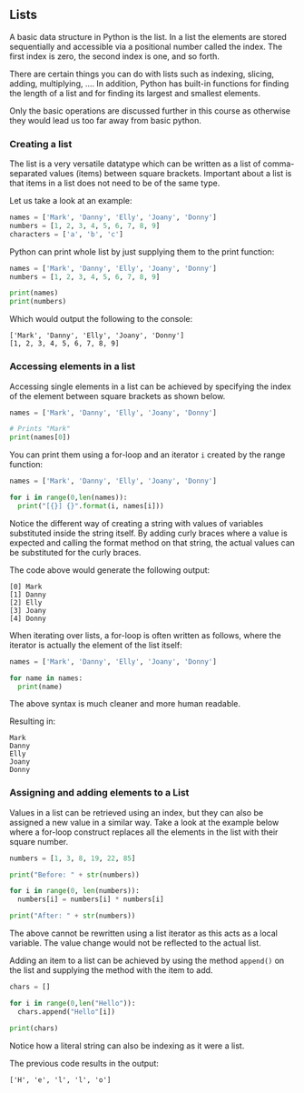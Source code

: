 ## Lists

A basic data structure in Python is the list. In a list the elements are stored sequentially and accessible via a positional number called the index. The first index is zero, the second index is one, and so forth.

There are certain things you can do with lists such as indexing, slicing, adding, multiplying, .... In addition, Python has built-in functions for finding the length of a list and for finding its largest and smallest elements.

Only the basic operations are discussed further in this course as otherwise they would lead us too far away from basic python.

### Creating a list

The list is a very versatile datatype which can be written as a list of comma-separated values (items) between square brackets. Important  about a list is that items in a list does not need to be of the same type.

Let us take a look at an example:

```python
names = ['Mark', 'Danny', 'Elly', 'Joany', 'Donny']
numbers = [1, 2, 3, 4, 5, 6, 7, 8, 9]
characters = ['a', 'b', 'c']
```

Python can print whole list by just supplying them to the print function:

```python
names = ['Mark', 'Danny', 'Elly', 'Joany', 'Donny']
numbers = [1, 2, 3, 4, 5, 6, 7, 8, 9]

print(names)
print(numbers)
```

Which would output the following to the console:

```text
['Mark', 'Danny', 'Elly', 'Joany', 'Donny']
[1, 2, 3, 4, 5, 6, 7, 8, 9]
```

### Accessing elements in a list

Accessing single elements in a list can be achieved by specifying the index of the element between square brackets as shown below.

```python
names = ['Mark', 'Danny', 'Elly', 'Joany', 'Donny']

# Prints "Mark"
print(names[0])
```

You can print them using a for-loop and an iterator `i` created by the range function:

```python
names = ['Mark', 'Danny', 'Elly', 'Joany', 'Donny']

for i in range(0,len(names)):
  print("[{}] {}".format(i, names[i]))
```

Notice the different way of creating a string with values of variables substituted inside the string itself. By adding curly braces where a value is expected and calling the format method on that string, the actual values can be substituted for the curly braces.

The code above would generate the following output:

```text
[0] Mark
[1] Danny
[2] Elly
[3] Joany
[4] Donny
```

When iterating over lists, a for-loop is often written as follows, where the iterator is actually the element of the list itself:

```python
names = ['Mark', 'Danny', 'Elly', 'Joany', 'Donny']

for name in names:
  print(name)
```

The above syntax is much cleaner and more human readable.

Resulting in:

```text
Mark
Danny
Elly
Joany
Donny
```

### Assigning and adding elements to a List

Values in a list can be retrieved using an index, but they can also be assigned a new value in a similar way. Take a look at the example below where a for-loop construct replaces all the elements in the list with their square number.

```python
numbers = [1, 3, 8, 19, 22, 85]

print("Before: " + str(numbers))

for i in range(0, len(numbers)):
  numbers[i] = numbers[i] * numbers[i]

print("After: " + str(numbers))
```

The above cannot be rewritten using a list iterator as this acts as a local variable. The value change would not be reflected to the actual list.

Adding an item to a list can be achieved by using the method `append()` on the list and supplying the method with the item to add.

```python
chars = []

for i in range(0,len("Hello")):
  chars.append("Hello"[i])

print(chars)
```

Notice how a literal string can also be indexing as it were a list.

The previous code results in the output:

```text
['H', 'e', 'l', 'l', 'o']
```
